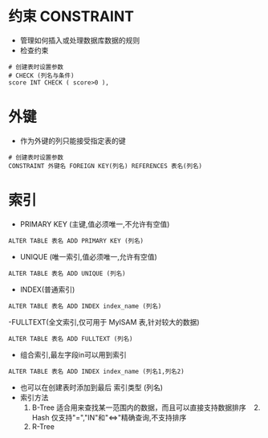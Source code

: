 # 约束 CONSTRAINT
- 管理如何插入或处理数据库数据的规则
- 检查约束
```
# 创建表时设置参数
# CHECK (列名与条件)
score INT CHECK ( score>0 ),
```

# 外键
- 作为外键的列只能接受指定表的键
```
# 创建表时设置参数
CONSTRAINT 外键名 FOREIGN KEY(列名) REFERENCES 表名(列名)
```

# 索引
- PRIMARY KEY (主键,值必须唯一,不允许有空值)
```
ALTER TABLE 表名 ADD PRIMARY KEY (列名)
```
- UNIQUE (唯一索引,值必须唯一,允许有空值)
```
ALTER TABLE 表名 ADD UNIQUE (列名)
```
- INDEX(普通索引)
```
ALTER TABLE 表名 ADD INDEX index_name (列名)
```
-FULLTEXT(全文索引,仅可用于 MyISAM 表,针对较大的数据)
```
ALTER TABLE 表名 ADD FULLTEXT (列名)
```
- 组合索引,最左字段in可以用到索引
```
ALTER TABLE 表名 ADD INDEX index_name (列名1,列名2) 
```
- 也可以在创建表时添加到最后 索引类型 (列名)
- 索引方法
    1. B-Tree 适合用来查找某一范围内的数据，而且可以直接支持数据排序
    2. Hash 仅支持"=","IN"和"<=>"精确查询,不支持排序
    3. R-Tree
